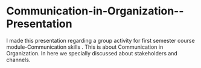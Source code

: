 # Communication-in-Organization--Presentation
I made this presentation regarding a group activity for first semester course module-Communication skills  . This is about Communication in Organization. In here we specially discussed about stakeholders and channels.
